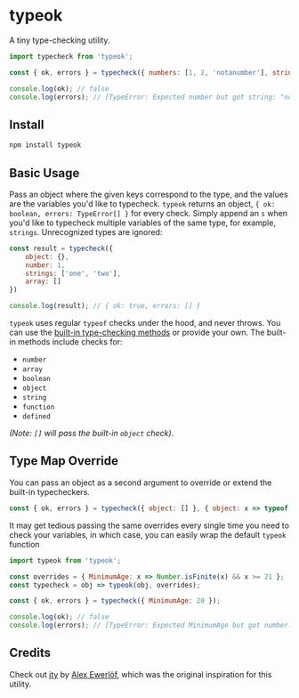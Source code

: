 # typeok

A tiny type-checking utility.

```js
import typecheck from 'typeok';

const { ok, errors } = typecheck({ numbers: [1, 2, 'notanumber'], string: 'typeok' });

console.log(ok); // false
console.log(errors); // [TypeError: Expected number but got string: "notanumber"]
```

## Install

```bash
npm install typeok
```

## Basic Usage

Pass an object where the given keys correspond to the type, and the values are the variables you'd like to typecheck. `typeok` returns an object, `{ ok: boolean, errors: TypeError[] }` for every check. Simply append an `s` when you'd like to typecheck multiple variables of the same type, for example, `strings`. Unrecognized types are ignored:

```js
const result = typecheck({
    object: {},
    number: 1,
    strings: ['one', 'two'],
    array: []
})

console.log(result); // { ok: true, errors: [] }
```

`typeok` uses regular `typeof` checks under the hood, and never throws. You can use the [built-in type-checking methods](https://github.com/kevinfiol/typeok/blob/master/index.js#L1) or provide your own. The built-in methods include checks for:

* `number`
* `array`
* `boolean`
* `object`
* `string`
* `function`
* `defined`

*(Note: `[]` will pass the built-in `object` check)*.

## Type Map Override

You can pass an object as a second argument to override or extend the built-in typecheckers.

```js
const { ok, errors } = typecheck({ object: [] }, { object: x => typeof x === 'object' && !Array.isArray(x) });
```

It may get tedious passing the same overrides every single time you need to check your variables, in which case, you can easily wrap the default `typeok` function

```js
import typeok from 'typeok';

const overrides = { MinimumAge: x => Number.isFinite(x) && x >= 21 };
const typecheck = obj => typeok(obj, overrides);

const { ok, errors } = typecheck({ MinimumAge: 20 });

console.log(ok); // false
console.log(errors); // [TypeError: Expected MinimumAge but got number: 20]
```

## Credits

Check out [jty](https://github.com/userpixel/jty) by [Alex Ewerlöf](https://github.com/userpixel), which was the original inspiration for this utility.